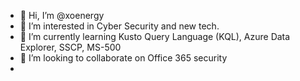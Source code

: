 - 👋 Hi, I’m @xoenergy
- 👀 I’m interested in Cyber Security and new tech.
- 🌱 I’m currently learning Kusto Query Language (KQL), Azure Data Explorer, SSCP, MS-500
- 💞️ I’m looking to collaborate on Office 365 security
-

<!---
xoenergy/xoenergy is a ✨ special ✨ repository because its `README.md` (this file) appears on your GitHub profile.
You can click the Preview link to take a look at your changes.
--->
